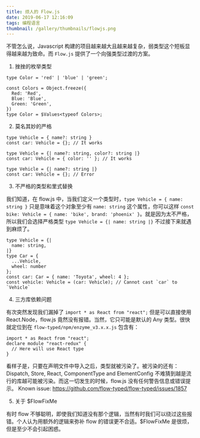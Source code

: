 ```yaml
---
title: 烦人的 Flow.js
date: 2019-06-17 12:16:09
tags: 编程语言
thumbnail: /gallery/thumbnails/flowjs.png
---
```


不管怎么说，Javascript 构建的项目越来越大且越来越复杂，弱类型这个短板显得越来越为致命。而 `Flow.js` 提供了一个向强类型过渡的方案。

1. 挫挫的枚举类型

```
type Color = 'red' | 'blue' | 'green';

const Colors = Object.freeze({
  Red: 'Red',
  Blue: 'Blue',
  Green: 'Green',
})
type Color = $Values<typeof Colors>;
```


2. 莫名其妙的严格

```
type Vehicle = { name?: string }
const car: Vehicle = {}; // It works

type Vehicle = {| name?: string, color?: string |}
const car: Vehicle = { color: '' }; // It works

type Vehicle = {| name?: string |}
const car: Vehicle = {}; // Error
```

3. 不严格的类型和里式替换

我们知道，在 flow.js 中，当我们定义一个类型时，`type Vehicle = { name: string }` 只是意味着这个对象至少有 `name: string` 这个属性，你可以这样 `const bike: Vehicle = { name: 'bike', brand: 'phoenix' }`。就是因为太不严格，所以我们会选择严格类型 `type Vehicle = {| name: string |}` 不过接下来就遇到麻烦了。
```
type Vehicle = {|
  name: string,
|}
type Car = {
  ...Vehicle,
  wheel: number
};
const car: Car = { name: 'Toyota', wheel: 4 };
const vehicle: Vehicle = (car: Vehicle); // Cannot cast `car` to `Vehicle`
```

4. 三方库依赖问题

有次突然发现我们漏掉了 `import * as React from "react";` 但是可以直接使用 React.Node，flow.js 竟然没有报错。当然，它只可能是默认的 Any 类型。很快就定位到在 `flow-typed/npm/enzyme_v3.x.x.js` 包含有：
```
import * as React from "react";
declare module "react-redux" {
  // Here will use React type
}
```
看样子是，只要在声明文件中导入之后，类型就被污染了。被污染的还有：Dispatch, Store, React, ComponentType and ElementConfig 不难猜到越是流行的库越可能被污染。而这一切发生的时候，flow.js 没有任何警告信息或错误提示。
Known issue: https://github.com/flow-typed/flow-typed/issues/1857

5. 关于 $FlowFixMe

有时 flow 不够聪明，即使我们知道没有那个逻辑，当然有时我们可以绕过这些报错。个人认为用额外的逻辑来弥补 flow 的错误更不合适。$FlowFixMe 是很烦，但是至少不会引起困惑。


